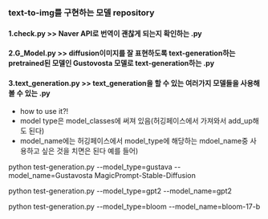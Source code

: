 ### text-to-img를 구현하는 모델 repository

#### 1.check.py >> Naver API로 번역이 괜찮게 되는지 확인하는 .py

#### 2.G_Model.py >> diffusion이미지를 잘 표현하도록 text-generation하는 pretrained된 모델인 Gustovosta 모델로 text-generation하는 .py

#### 3.text_generation.py >> text_generation을 할 수 있는 여러가지 모델들을 사용해 볼 수 있는 .py 
- how to use it?!
- model type은 model_classes에 써져 있음(허깅페이스에서 가져와서 add_up해도 된다)
- model_name에는 허깅페이스에서 model_type에 해당하는 mdoel_name중 사용하고 싶은 것을 치면은 된다 
예를 들어) 
<p> python test-generation.py --model_type=gustava --model_name=Gustavosta  MagicPrompt-Stable-Diffusion </p> 
<p> python test-generation.py --model_type=gpt2 --model_name=gpt2 </p>
<p> python test-generation.py --model_type=bloom --model_name=bloom-17-b  </p>



